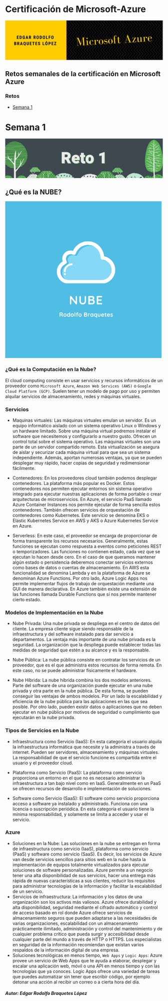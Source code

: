 # Certificación de Microsoft-Azure
![banner-azure](banner-azure.png)


## Retos semanales de la certificación en Microsoft Azure

### Retos
- [Semana 1](#semana-1)





# Semana 1
![banner-reto](banner-reto.png)
## ¿Qué es la NUBE?
![NUBE](NUBE.png)

### ¿Qué es la Computación en la Nube? 
El cloud computing consiste en usar servicios y recursos informáticos de un proveedor como `Microsoft Azure`, `Amazon Web Services (AWS)` o `Google Cloud Platform (GCP)`. Suelen tener un modelo de pago por uso y permiten alquilar servicios de almacenamiento, redes y máquinas virtuales.

### Servicios
- Maquinas virtuales:
Las máquinas virtuales emulan un servidor. Es un equipo informático aislado con un sistema operativo Linux o Windows y un hardware limitado. Sobre una máquina virtual podremos instalar el software que necesitemos y configurarlo a nuestro gusto. Ofrecen un control total sobre el sistema operativo.
Las máquinas virtuales son una parte de un servidor compartido remoto. Esta virtualización se asegura de aislar y securizar cada máquina virtual para que sea un sistema independiente. Además, aportan numerosas ventajas, ya que se pueden desplegar muy rápido, hacer copias de seguridad y redimensionar fácilmente.

- Contenedores:
En los proveedores cloud también podemos desplegar contenedores. La plataforma más popular es Docker. Estos contenedores nos permiten ejecutar entornos sin sistema operativo integrado para ejecutar nuestras aplicaciones de forma portable o crear arquitecturas de microservicios. En Azure, el servicio PaaS llamado Azure Container Instances nos permite ejecutar de forma sencilla estos contenedores. También ofrecen servicios de orquestación de contenedores como Kubernetes. Este servicio se denomina EKS o Elastic Kubernetes Service en AWS y AKS o Azure Kubernetes Service en Azure.

- Serverless:
En este caso, el proveedor se encarga de proporcionar de forma transparente los recursos necesarios. Generalmente, estas funciones se ejecutan como respuesta a eventos como peticiones REST o temporizadores. Las funciones no contienen estado, cada vez que se ejecutan lo hacen desde cero. En el caso de que queramos mantener algún estado o persistencia deberemos conectar servicios externos como bases de datos o cuentas de almacenamiento. En AWS esta funcionalidad se denomina Lambda y en la plataforma de Azure se denominan Azure Functions. Por otro lado, Azure Logic Apps nos permite implementar flujos de trabajo de orquestación mediante una GUI de manera declarativa. En Azure también existe una extensión de las funciones llamada Durable Functions que sí nos permite mantener cierto estado.

### Modelos de Implementación en la Nube

- Nube Privada: 
Una nube privada se despliega en el centro de datos del cliente. La empresa cliente sigue siendo responsable de la infraestructura y del software instalado para dar servicio a departamentos. La ventaja más importante de una nube privada es la seguridad. La organización que la despliega puede establecer todas las medidas de seguridad que estén a su alcance y es la responsable.

- Nube Pública:
La nube pública consiste en contratar los servicios de un proveedor, que es el que administra estos recursos de forma remota. En este caso, no se puede administrar físicamente el hardware.

- Nube Híbrida:
La nube híbrida combina los dos modelos anteriores. Parte del software de una organización puede ejecutar en una nube privada y otra parte en la nube pública. De esta forma, se pueden conseguir las ventajas de ambos modelos. Por un lado la escalabilidad y eficiencia de la nube pública para las aplicaciones en las que sea posible. Por otro lado, pueden existir datos o aplicaciones que no deben ejecutar en nube pública por motivos de seguridad o cumplimiento que ejecutarán en la nube privada.

### Tipos de Servicios en la Nube

- Infraestructura como Servicio (IaaS):
En esta categoría el usuario alquila la infraestructura informática que necesite y la administra a través de internet. Pueden ser servidores, almacenamiento y máquinas virtuales. La responsabilidad de que el servicio funcione es compartida entre el usuario y el proveedor cloud.

- Plataforma como Servicio (PaaS):
La plataforma como servicio proporciona un entorno en el que no es necesario administrar la infraestructura a tan bajo nivel como en IaaS. Generalmente en un PaaS se ofrecen recursos de desarrollo e implementación de soluciones.

- Software como Servicio (SaaS):
El software como servicio proporciona acceso a software ya instalado y administrado. Funciona con una licencia o suscripción periódica. En esta categoría el usuario tiene la mínima responsabilidad, y solamente se limita a acceder y usar el servicio.

### Azure
- Soluciones en la Nube:
Las soluciones en la nube se entregan en forma de infraestructura como servicio (IaaS), plataforma como servicio (PaaS) y software como servicio (SaaS).
Es decir, los servicios de Azure van desde servicios sencillos para sitios web en la nube hasta la implementación de equipos totalmente virtualizados para ejecutar soluciones de software personalizadas. Azure permite a un negocio tener una alta disponibilidad de sus servicios, hacer una entrega más rápida de nuevas características a sus clientes, reducir los requisitos para administrar tecnologías de la información y facilitar la escalabilidad de un servicio.
- Servicios de infraestructura:
La información y los datos de una organización son los activos más valiosos. Azure ofrece durabilidad y alta disponibilidad, seguridad mediante el cifrado automático y control de acceso basado en rol donde Azure ofrece servicios de almacenamiento seguros que pueden adaptarse a las necesidades de varias organizaciones, escalabilidad con un almacenamiento prácticamente ilimitado, administración y control del mantenimiento y de cualquier problema crítico que pueda surgir y accesibilidad desde cualquier parte del mundo a través de HTTP o HTTPS. Los especialistas en seguridad de la información recomiendan que existan varios respaldos de la información digital de una empresa.
- Soluciones tecnológicas en menos tiempo, `Web Apps` y `Logic Apps`:
Azure provee un servicio de Web Apps que te ayuda a elaborar, desplegar y escalar una aplicación web, móvil o una API en menos tiempo y con las tecnologías que ya conoces. Logic Apps ofrece una variedad de tareas que puedes automatizar sin tener que escribir código, por ejemplo detonar una acción al recibir un correo o a cierta hora del día.

##### Autor: Edgar Rodolfo Braquetes López
